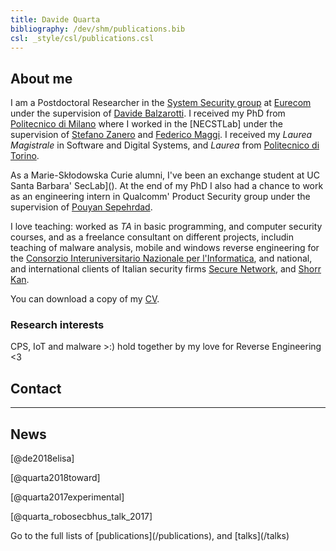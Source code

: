 ```yaml
---
title: Davide Quarta
bibliography: /dev/shm/publications.bib
csl: _style/csl/publications.csl
---
```


## About me
I am a Postdoctoral Researcher in the [System Security group](http://www.s3.eurecom.fr) at [Eurecom](http://www.eurecom.fr) under the supervision of [Davide Balzarotti](http://s3.eurecom.fr/~balzarot/). I received my PhD from [Politecnico di Milano](https://www.polimi.it/) where I worked in the [NECSTLab] under the supervision of [Stefano Zanero](http://home.deib.polimi.it/zanero/) and [Federico Maggi](https://maggi.cc/).
I received my *Laurea Magistrale* in Software and Digital Systems, and *Laurea* from [Politecnico di Torino](https://www.polito.it/).

As a Marie-Skłodowska Curie alumni, I've been an exchange student at UC Santa Barbara' SecLab](). At the end of my PhD I also had a chance to work as an engineering intern in Qualcomm' Product Security group under the supervision of [Pouyan Sepehrdad](https://scholar.google.com/citations?user=I-kR9XsAAAAJ).

I love teaching: worked as *TA* in basic programming, and computer security courses, and as a freelance consultant on different projects, includin teaching of malware analysis, mobile and windows reverse engineering for the [Consorzio Interuniversitario Nazionale per l'Informatica](https://www.consorzio-cini.it), and national, and international clients of Italian security firms [Secure Network](https://www.securenetwork.it), and [Shorr Kan](http://www.shorr-kan.com/).

You can download a copy of my [CV]().

### Research interests

CPS, IoT and malware >:) hold together by my love for Reverse Engineering <3

## Contact
<div id="social-links" class="text-center">
<a class="fab fa-github" href="https://github.com/$github$"></a>
<a class="fab fa-twitter" href="https://twitter.com/$twitter$"></a>
<a class="fab fa-linkedin" href="https://www.linkedin.com/in/$linkedin$"></a>
<a class="fa fa-envelope" href="$email$"></a>
</div>
</div>
<hr />

## News

[@de2018elisa]

[@quarta2018toward]

[@quarta2017experimental]

[@quarta_robosecbhus_talk_2017]


<p class="text-right">Go to the full lists of [publications](/publications), and [talks](/talks)</p>

